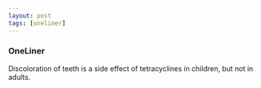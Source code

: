 ```yaml
---
layout: post
tags: [oneliner]
---
```



### OneLiner

Discoloration of teeth is a side effect of tetracyclines in children, but not in adults.
